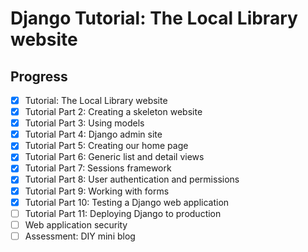 # Django Tutorial: The Local Library website

## Progress

- [x] Tutorial: The Local Library website
- [x] Tutorial Part 2: Creating a skeleton website
- [x] Tutorial Part 3: Using models
- [x] Tutorial Part 4: Django admin site
- [x] Tutorial Part 5: Creating our home page
- [x] Tutorial Part 6: Generic list and detail views
- [x] Tutorial Part 7: Sessions framework
- [x] Tutorial Part 8: User authentication and permissions
- [x] Tutorial Part 9: Working with forms
- [x] Tutorial Part 10: Testing a Django web application
- [ ] Tutorial Part 11: Deploying Django to production
- [ ] Web application security
- [ ] Assessment: DIY mini blog